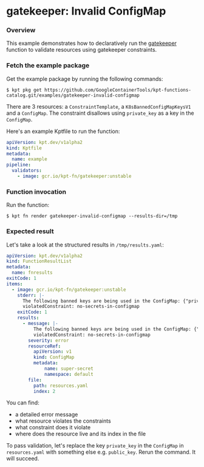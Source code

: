 # gatekeeper: Invalid ConfigMap

### Overview

This example demonstrates how to declaratively run the [gatekeeper]
function to validate resources using gatekeeper constraints.

### Fetch the example package

Get the example package by running the following commands:

```shell
$ kpt pkg get https://github.com/GoogleContainerTools/kpt-functions-catalog.git/examples/gatekeeper-invalid-configmap
```

There are 3 resources: a `ConstraintTemplate`, a `K8sBannedConfigMapKeysV1` and
a `ConfigMap`.
The constraint disallows using `private_key` as a key in the `ConfigMap`.

Here's an example Kptfile to run the function:
```yaml
apiVersion: kpt.dev/v1alpha2
kind: Kptfile
metadata:
  name: example
pipeline:
  validators:
    - image: gcr.io/kpt-fn/gatekeeper:unstable
```

### Function invocation

Run the function:

```shell
$ kpt fn render gatekeeper-invalid-configmap --results-dir=/tmp
```

### Expected result

Let's take a look at the structured results in `/tmp/results.yaml`:

```yaml
apiVersion: kpt.dev/v1alpha2
kind: FunctionResultList
metadata:
  name: fnresults
exitCode: 1
items:
  - image: gcr.io/kpt-fn/gatekeeper:unstable
    stderr: |-
      The following banned keys are being used in the ConfigMap: {"private_key"}
      violatedConstraint: no-secrets-in-configmap
    exitCode: 1
    results:
      - message: |-
          The following banned keys are being used in the ConfigMap: {"private_key"}
          violatedConstraint: no-secrets-in-configmap
        severity: error
        resourceRef:
          apiVersion: v1
          kind: ConfigMap
          metadata:
              name: super-secret
              namespace: default
        file:
          path: resources.yaml
          index: 2
```

You can find:
- a detailed error message
- what resource violates the constraints
- what constraint does it violate
- where does the resource live and its index in the file

To pass validation, let's replace the key `private_key` in the `ConfigMap` in
`resources.yaml` with something else e.g. `public_key`.
Rerun the command. It will succeed.

[gatekeeper]: https://catalog.kpt.dev/gatekeeper/v0.1/
